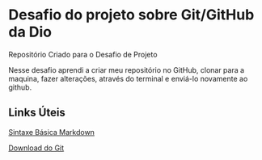 # Desafio do projeto sobre Git/GitHub da Dio
Repositório Criado para o Desafio de Projeto

Nesse desafio aprendi a criar meu repositório no GitHub, clonar para a maquina, fazer alterações, através do terminal e enviá-lo novamente ao github.

## Links Úteis
[Sintaxe Básica Markdown](https://www.markdownguide.org/basic-syntax/)

[Download do Git](https://git-scm.com/download/win)



